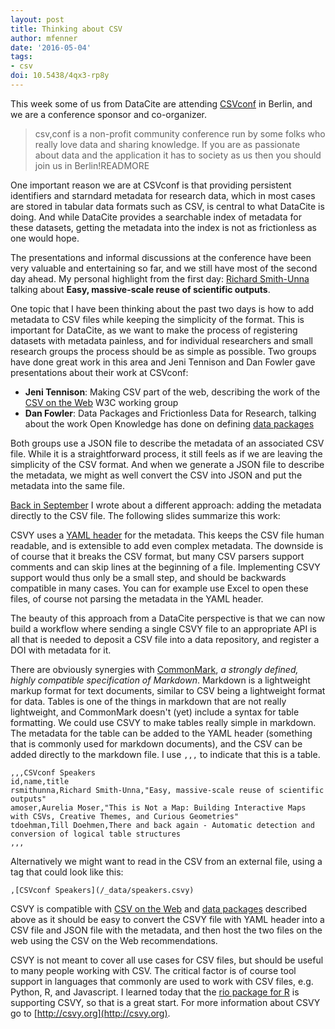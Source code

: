 ```yaml
---
layout: post
title: Thinking about CSV
author: mfenner
date: '2016-05-04'
tags:
- csv
doi: 10.5438/4qx3-rp8y
---
```

This week some of us from DataCite are attending [CSVconf](http://csvconf.com/) in Berlin, and we are a conference sponsor and co-organizer.

> csv,conf is a non-profit community conference run by some folks who really love data and sharing knowledge. If you are as passionate about data and the application it has to society as us then you should join us in Berlin!READMORE

One important reason we are at CSVconf is that providing persistent identifiers and starndard metadata for research data, which in most cases are stored in tabular data formats such as CSV, is central to what DataCite is doing. And while DataCite provides a searchable index of metadata for these datasets, getting the metadata into the index is not as frictionless as one would hope.

The presentations and informal discussions at the conference have been very valuable and entertaining so far, and we still have most of the second day ahead. My personal highlight from the first day: [Richard Smith-Unna](https://twitter.com/blahah404) talking about **Easy, massive-scale reuse of scientific outputs**.

One topic that I have been thinking about the past two days is how to add metadata to CSV files while keeping the simplicity of the format. This is important for DataCite, as we want to make the process of registering datasets with metadata painless, and for individual researchers and small research groups the process should be as simple as possible. Two groups have done great work in this area and Jeni Tennison and Dan Fowler gave presentations about their work at CSVconf:

* **Jeni Tennison**: Making CSV part of the web, describing the work of the [CSV on the Web](https://www.w3.org/2013/csvw/wiki/Main_Page) W3C working group
* **Dan Fowler**: Data Packages and Frictionless Data for Research, talking about the work Open Knowledge has done on defining [data packages](http://dataprotocols.org/data-packages/)

Both groups use a JSON file to describe the metadata of an associated CSV file. While it is a straightforward process, it still feels as if we are leaving the simplicity of the CSV format. And when we generate a JSON file to describe the metadata, we might as well convert the CSV into JSON and put the metadata into the same file.

[Back in September](https://blog.datacite.org/using-yaml-frontmatter-with-csv/) I wrote about a different approach: adding the metadata directly to the CSV file. The following slides summarize this work:

<script async class="speakerdeck-embed" data-id="0485d6ed325144bcb155f771e6bfd842" data-ratio="1.33333333333333" src="//speakerdeck.com/assets/embed.js"></script>

CSVY uses a [YAML header](https://jekyllrb.com/docs/frontmatter/) for the metadata. This keeps the CSV file human readable, and is extensible to add even complex metadata. The downside is of course that it breaks the CSV format, but many CSV parsers support comments and can skip lines at the beginning of a file. Implementing CSVY support would thus only be a small step, and should be backwards compatible in many cases. You can for example use Excel to open these files, of course not parsing the metadata in the YAML header.

The beauty of this approach from a DataCite perspective is that we can now build a workflow where sending a single CSVY file to an appropriate API is all that is needed to deposit a CSV file into a data repository, and register a DOI with metadata for it.

There are obviously synergies with [CommonMark](http://commonmark.org/), *a strongly defined, highly compatible specification of Markdown*. Markdown is a lightweight markup format for text documents, similar to CSV being a lightweight format for data. Tables is one of the things in markdown that are not really lightweight, and CommonMark doesn't (yet) include a syntax for table formatting. We could use CSVY to make tables really simple in markdown. The metadata for the table can be added to the YAML header (something that is commonly used for markdown documents), and the CSV can be added directly to the markdown file. I use `,,,` to indicate that this is a table.

```
,,,CSVconf Speakers
id,name,title
rsmithunna,Richard Smith-Unna,"Easy, massive-scale reuse of scientific outputs"
amoser,Aurelia Moser,"This is Not a Map: Building Interactive Maps with CSVs, Creative Themes, and Curious Geometries"
tdoehman,Till Doehmen,There and back again - Automatic detection and conversion of logical table structures
,,,
```
Alternatively we might want to read in the CSV from an external file, using a tag that could look like this:

```
,[CSVconf Speakers](/_data/speakers.csvy)
```

CSVY is compatible with [CSV on the Web](https://www.w3.org/2013/csvw/wiki/Main_Page) and [data packages](http://dataprotocols.org/data-packages/) described above as it should be easy to convert the CSVY file with YAML header into a CSV file and JSON file with the metadata, and then host the two files on the web using the CSV on the Web recommendations.

CSVY is not meant to cover all use cases for CSV files, but should be useful to many people working with CSV. The critical factor is of course tool support in languages that commonly are used to work with CSV files, e.g. Python, R, and Javascript. I learned today that the [rio package for R](https://cran.r-project.org/web/packages/rio/index.html) is supporting CSVY, so that is a great start. For more information about CSVY go to [http://csvy.org](http://csvy.org).
